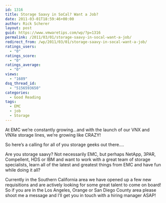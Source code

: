 ```yaml
---
id: 1316
title: Storage Saavy in SoCal? Want a Job?
date: 2011-03-01T18:59:46+00:00
author: Rick Scherer
layout: post
guid: https://www.vmwaretips.com/wp/?p=1316
permalink: /2011/03/01/storage-saavy-in-socal-want-a-job/
redirect_from: /wp/2011/03/01/storage-saavy-in-socal-want-a-job/
ratings_users:
  - "0"
ratings_score:
  - "0"
ratings_average:
  - "0"
views:
  - "1689"
dsq_thread_id:
  - "5156593650"
categories:
  - Good Reading
tags:
  - EMC
  - job
  - Storage
---
```

At EMC we&#8217;re constantly growing&#8230;and with the launch of our VNX and VNXe storage lines, we&#8217;re growing like CRAZY!

So here&#8217;s a calling for all of you storage geeks out there&#8230;.

Are you storage saavy? Not necessarily EMC, but perhaps NetApp, 3PAR, Compellent, HDS or IBM and want to work with a great team of storage specialists, learn all of the latest and greatest things from EMC and have fun while doing it all?

Currently in the Southern California area we have opened up a few new requisitions and are actively looking for some great talent to come on board! So if you are in the Los Angeles, Orange or San Diego County area please shoot me a message and I&#8217;ll get you in touch with a hiring manager ASAP!